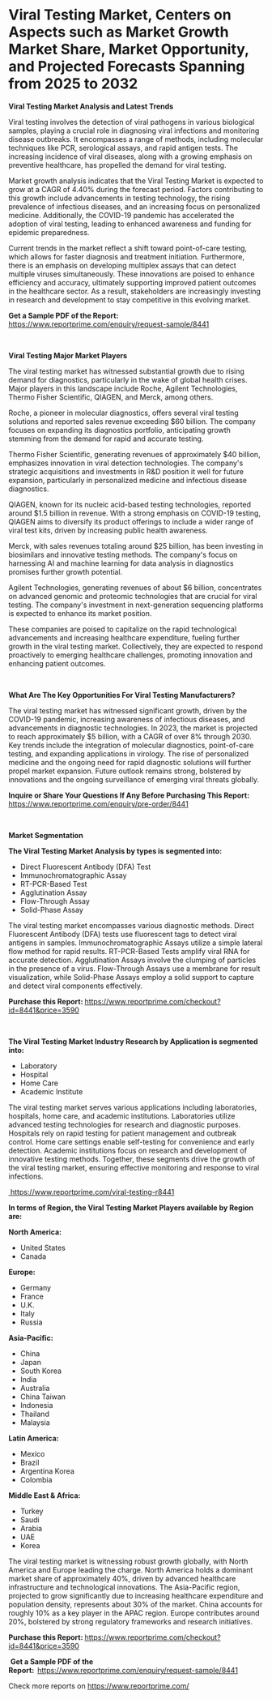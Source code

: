 <p><h1>Viral Testing Market, Centers on Aspects such as Market Growth Market Share, Market Opportunity, and Projected Forecasts Spanning from 2025 to 2032</h1></p><p><strong>Viral Testing Market Analysis and Latest Trends</strong></p>
<p><p>Viral testing involves the detection of viral pathogens in various biological samples, playing a crucial role in diagnosing viral infections and monitoring disease outbreaks. It encompasses a range of methods, including molecular techniques like PCR, serological assays, and rapid antigen tests. The increasing incidence of viral diseases, along with a growing emphasis on preventive healthcare, has propelled the demand for viral testing.</p><p>Market growth analysis indicates that the Viral Testing Market is expected to grow at a CAGR of 4.40% during the forecast period. Factors contributing to this growth include advancements in testing technology, the rising prevalence of infectious diseases, and an increasing focus on personalized medicine. Additionally, the COVID-19 pandemic has accelerated the adoption of viral testing, leading to enhanced awareness and funding for epidemic preparedness.</p><p>Current trends in the market reflect a shift toward point-of-care testing, which allows for faster diagnosis and treatment initiation. Furthermore, there is an emphasis on developing multiplex assays that can detect multiple viruses simultaneously. These innovations are poised to enhance efficiency and accuracy, ultimately supporting improved patient outcomes in the healthcare sector. As a result, stakeholders are increasingly investing in research and development to stay competitive in this evolving market.</p></p>
<p><strong>Get a Sample PDF of the Report:&nbsp;</strong> <a href="https://www.reportprime.com/enquiry/request-sample/8441?utm_campaign=2990&utm_medium=2&utm_source=Github&utm_content=ia&utm_term=19032025&utm_id=viral-testing">https://www.reportprime.com/enquiry/request-sample/8441</a></p>
<p>&nbsp;</p>
<p><strong>Viral Testing Major Market Players</strong></p>
<p><p>The viral testing market has witnessed substantial growth due to rising demand for diagnostics, particularly in the wake of global health crises. Major players in this landscape include Roche, Agilent Technologies, Thermo Fisher Scientific, QIAGEN, and Merck, among others.</p><p>Roche, a pioneer in molecular diagnostics, offers several viral testing solutions and reported sales revenue exceeding $60 billion. The company focuses on expanding its diagnostics portfolio, anticipating growth stemming from the demand for rapid and accurate testing.</p><p>Thermo Fisher Scientific, generating revenues of approximately $40 billion, emphasizes innovation in viral detection technologies. The company's strategic acquisitions and investments in R&D position it well for future expansion, particularly in personalized medicine and infectious disease diagnostics.</p><p>QIAGEN, known for its nucleic acid-based testing technologies, reported around $1.5 billion in revenue. With a strong emphasis on COVID-19 testing, QIAGEN aims to diversify its product offerings to include a wider range of viral test kits, driven by increasing public health awareness.</p><p>Merck, with sales revenues totaling around $25 billion, has been investing in biosimilars and innovative testing methods. The company's focus on harnessing AI and machine learning for data analysis in diagnostics promises further growth potential.</p><p>Agilent Technologies, generating revenues of about $6 billion, concentrates on advanced genomic and proteomic technologies that are crucial for viral testing. The company's investment in next-generation sequencing platforms is expected to enhance its market position.</p><p>These companies are poised to capitalize on the rapid technological advancements and increasing healthcare expenditure, fueling further growth in the viral testing market. Collectively, they are expected to respond proactively to emerging healthcare challenges, promoting innovation and enhancing patient outcomes.</p></p>
<p>&nbsp;</p>
<p><strong>What Are The Key Opportunities For Viral Testing Manufacturers?</strong></p>
<p><p>The viral testing market has witnessed significant growth, driven by the COVID-19 pandemic, increasing awareness of infectious diseases, and advancements in diagnostic technologies. In 2023, the market is projected to reach approximately $5 billion, with a CAGR of over 8% through 2030. Key trends include the integration of molecular diagnostics, point-of-care testing, and expanding applications in virology. The rise of personalized medicine and the ongoing need for rapid diagnostic solutions will further propel market expansion. Future outlook remains strong, bolstered by innovations and the ongoing surveillance of emerging viral threats globally.</p></p>
<p><strong>Inquire or Share Your Questions If Any Before Purchasing This Report:</strong> <a href="https://www.reportprime.com/enquiry/pre-order/8441?utm_campaign=2990&utm_medium=2&utm_source=Github&utm_content=ia&utm_term=19032025&utm_id=viral-testing">https://www.reportprime.com/enquiry/pre-order/8441</a></p>
<p>&nbsp;</p>
<p><strong>Market Segmentation</strong></p>
<p><strong>The Viral Testing Market Analysis by types is segmented into:</strong></p>
<p><ul><li>Direct Fluorescent Antibody (DFA) Test</li><li>Immunochromatographic Assay</li><li>RT-PCR-Based Test</li><li>Agglutination Assay</li><li>Flow-Through Assay</li><li>Solid-Phase Assay</li></ul></p>
<p><p>The viral testing market encompasses various diagnostic methods. Direct Fluorescent Antibody (DFA) tests use fluorescent tags to detect viral antigens in samples. Immunochromatographic Assays utilize a simple lateral flow method for rapid results. RT-PCR-Based Tests amplify viral RNA for accurate detection. Agglutination Assays involve the clumping of particles in the presence of a virus. Flow-Through Assays use a membrane for result visualization, while Solid-Phase Assays employ a solid support to capture and detect viral components effectively.</p></p>
<p><strong>Purchase this Report:&nbsp;</strong><a href="https://www.reportprime.com/checkout?id=8441&price=3590&utm_campaign=2990&utm_medium=2&utm_source=Github&utm_content=ia&utm_term=19032025&utm_id=viral-testing">https://www.reportprime.com/checkout?id=8441&price=3590</a></p>
<p>&nbsp;</p>
<p><strong>The Viral Testing Market Industry Research by Application is segmented into:</strong></p>
<p><ul><li>Laboratory</li><li>Hospital</li><li>Home Care</li><li>Academic Institute</li></ul></p>
<p><p>The viral testing market serves various applications including laboratories, hospitals, home care, and academic institutions. Laboratories utilize advanced testing technologies for research and diagnostic purposes. Hospitals rely on rapid testing for patient management and outbreak control. Home care settings enable self-testing for convenience and early detection. Academic institutions focus on research and development of innovative testing methods. Together, these segments drive the growth of the viral testing market, ensuring effective monitoring and response to viral infections.</p></p>
<p><a href="https://www.reportprime.com/viral-testing-r8441?utm_campaign=2990&utm_medium=2&utm_source=Github&utm_content=ia&utm_term=19032025&utm_id=viral-testing">&nbsp;https://www.reportprime.com/viral-testing-r8441</a></p>
<p><strong>In terms of Region, the Viral Testing Market Players available by Region are:</strong></p>
<p>
    <p> <strong> North America: </strong>
        <ul>
            <li>United States</li>
            <li>Canada</li>
        </ul>
        </p> 
    <p> <strong> Europe: </strong>
        <ul>
            <li>Germany</li>
            <li>France</li>
            <li>U.K.</li>
            <li>Italy</li>
            <li>Russia</li>
        </ul>
        </p> 
    <p> <strong> Asia-Pacific: </strong>
        <ul>
            <li>China</li>
            <li>Japan</li>
            <li>South Korea</li>
            <li>India</li>
            <li>Australia</li>
            <li>China Taiwan</li>
            <li>Indonesia</li>
            <li>Thailand</li>
            <li>Malaysia</li>
        </ul>
        </p> 
    <p> <strong> Latin America: </strong>
        <ul>
            <li>Mexico</li>
            <li>Brazil</li>
            <li>Argentina Korea</li>
            <li>Colombia</li>
        </ul>
        </p> 
    <p> <strong> Middle East & Africa: </strong>
        <ul>
            <li>Turkey</li>
            <li>Saudi</li>
            <li>Arabia</li>
            <li>UAE</li>
            <li>Korea</li>
        </ul>
    </p>
    </p>
<p><p>The viral testing market is witnessing robust growth globally, with North America and Europe leading the charge. North America holds a dominant market share of approximately 40%, driven by advanced healthcare infrastructure and technological innovations. The Asia-Pacific region, projected to grow significantly due to increasing healthcare expenditure and population density, represents about 30% of the market. China accounts for roughly 10% as a key player in the APAC region. Europe contributes around 20%, bolstered by strong regulatory frameworks and research initiatives.</p></p>
<p><strong>Purchase this Report: </strong><a href="https://www.reportprime.com/checkout?id=8441&price=3590&utm_campaign=2990&utm_medium=2&utm_source=Github&utm_content=ia&utm_term=19032025&utm_id=viral-testing">https://www.reportprime.com/checkout?id=8441&price=3590</a></p>
<p>&nbsp;<strong>Get a Sample PDF of the Report:&nbsp;&nbsp;</strong><a href="https://www.reportprime.com/enquiry/request-sample/8441?utm_campaign=2990&utm_medium=2&utm_source=Github&utm_content=ia&utm_term=19032025&utm_id=viral-testing">https://www.reportprime.com/enquiry/request-sample/8441</a></p>
<p><strong></strong></p>
<p>Check more reports on <a href="https://www.reportprime.com/?utm_campaign=2990&utm_medium=2&utm_source=Github&utm_content=ia&utm_term=19032025&utm_id=viral-testing">https://www.reportprime.com/</a></p>